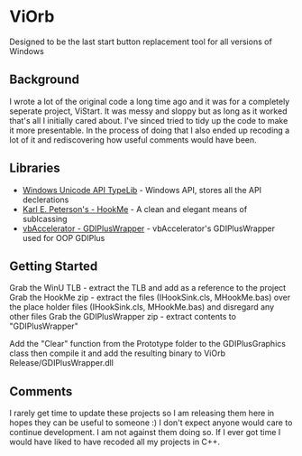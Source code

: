 # ViOrb 

Designed to be the last start button replacement tool for all versions of Windows

## Background

I wrote a lot of the original code a long time ago and it was for a completely seperate project, ViStart. It was messy and sloppy but as long as it worked that's all I initially cared about. I've sinced tried to tidy up the code to make it more presentable. In the process of doing that I also ended up recoding a lot of it and rediscovering how useful comments would have been. 

## Libraries

- [Windows Unicode API TypeLib](https://github.com/badcodes/vb6/blob/master/%5BInclude%5D/TypeLib/winu.tlb) - Windows API, stores all the API declerations
- [Karl E. Peterson's - HookMe](http://vb.mvps.org/samples/HookMe/) - A clean and elegant means of sublcassing 
- [vbAccelerator - GDIPlusWrapper](https://github.com/tannerhelland/vbAccelerator-Archive/tree/master/VB/Code/vbMedia/Using_GDI_Plus/GDIPlus_Helper) - vbAccelerator's GDIPlusWrapper used for OOP GDIPlus

## Getting Started 

Grab the WinU TLB - extract the TLB and add as a reference to the project
Grab the HookMe zip - extract the files (IHookSink.cls, MHookMe.bas) over the place holder files (IHookSink.cls, MHookMe.bas) and disregard any other files
Grab the GDIPlusWrapper zip - extract contents to "GDIPlusWrapper" 

Add the "Clear" function from the Prototype folder to the GDIPlusGraphics class then compile it and add the resulting binary to ViOrb
Release/GDIPlusWrapper.dll

## Comments

I rarely get time to update these projects so I am releasing them here in hopes they can be useful to someone :) I don't expect anyone would care to continue development. I am not against them doing so. If I ever got time I would have liked to have recoded all my projects in C++. 
